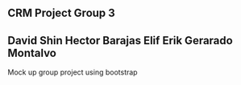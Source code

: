 
CRM Project Group 3
---
David Shin
Hector Barajas
Elif Erik
Gerarado Montalvo
--

Mock up group project using bootstrap

